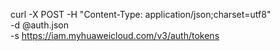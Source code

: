 curl -X POST -H "Content-Type: application/json;charset=utf8" \
-d @auth.json \
-s https://iam.myhuaweicloud.com/v3/auth/tokens
